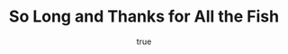 ---
title: "So Long and Thanks for All the Fish"
bookCover: "/assets/book-covers/so-long-and-thanks-for-all-the-fish.jpg"
slug: "so-long-and-thanks-for-all-the-fish"
bookAuthor: "Douglas Adams"
rating: 10
done: false
tags: []
detailedNotes: false
amazonLink: ""
author:
  name: Rico Trebeljahr
  picture: "/assets/blog/profile.jpeg"
---